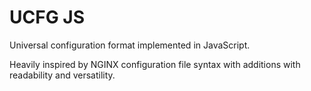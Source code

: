 UCFG JS
=======

Universal configuration format implemented in JavaScript.

Heavily inspired by NGINX configuration file syntax with additions with readability and versatility.
